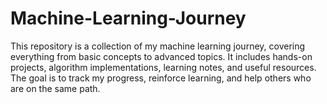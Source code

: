 # Machine-Learning-Journey
This repository is a collection of my machine learning journey, covering everything from basic concepts to advanced topics. It includes hands-on projects, algorithm implementations, learning notes, and useful resources. The goal is to track my progress, reinforce learning, and help others who are on the same path.

